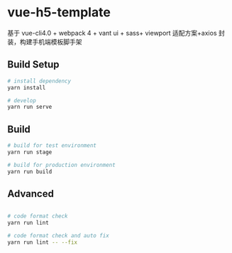 # vue-h5-template

基于 vue-cli4.0 + webpack 4 + vant ui + sass+ viewport 适配方案+axios 封装，构建手机端模板脚手架

## Build Setup

```bash
# install dependency
yarn install

# develop
yarn run serve
```

## Build

```bash
# build for test environment
yarn run stage

# build for production environment
yarn run build
```

## Advanced

```bash

# code format check
yarn run lint

# code format check and auto fix
yarn run lint -- --fix